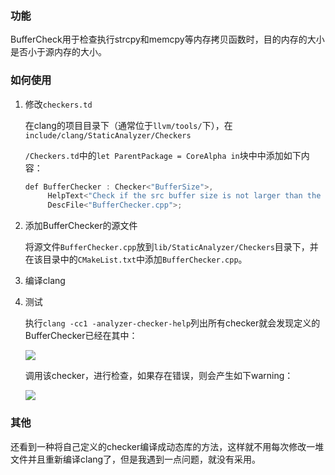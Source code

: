 ### 功能

BufferCheck用于检查执行strcpy和memcpy等内存拷贝函数时，目的内存的大小是否小于源内存的大小。



### 如何使用

1. 修改`checkers.td`

   在clang的项目目录下（通常位于`llvm/tools/`下），在`include/clang/StaticAnalyzer/Checkers`

   `/Checkers.td`中的`let ParentPackage = CoreAlpha in`块中中添加如下内容：

   ```c
   def BufferChecker : Checker<"BufferSize">,
     	HelpText<"Check if the src buffer size is not larger than the dst buffer size">,
     	DescFile<"BufferChecker.cpp">;
   ```

2. 添加BufferChecker的源文件

   将源文件`BufferChecker.cpp`放到`lib/StaticAnalyzer/Checkers`目录下，并在该目录中的`CMakeList.txt`中添加`BufferChecker.cpp`。

3. 编译clang

4. 测试

   执行`clang -cc1 -analyzer-checker-help`列出所有checker就会发现定义的BufferChecker已经在其中：

   ![](/home/linan/Documents/compiler/CSA/2018f/G4-MemoryCheck/BufferCheck/images/checkers.png)

   调用该checker，进行检查，如果存在错误，则会产生如下warning：

   ![](/home/linan/Documents/compiler/CSA/2018f/G4-MemoryCheck/BufferCheck/images/check_result.png)



### 其他

还看到一种将自己定义的checker编译成动态库的方法，这样就不用每次修改一堆文件并且重新编译clang了，但是我遇到一点问题，就没有采用。